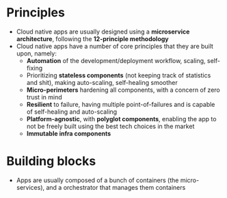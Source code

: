 # Principles

- Cloud native apps are usually designed using a **microservice architecture**, following the **12-principle methodology**
- Cloud native apps have a number of core principles that they are built upon, namely:
	- **Automation** of the development/deployment workflow, scaling, self-fixing
	- Prioritizing **stateless components** (not keeping track of statistics and shit), making auto-scaling, self-healing smoother
	- **Micro-perimeters** hardening all components, with a concern of zero trust in mind
	- **Resilient** to failure, having multiple point-of-failures and is capable of self-healing and auto-scaling
	- **Platform-agnostic**, with **polyglot components**, enabling the app to not be freely built using the best tech choices in the market
	- **Immutable infra components**

# Building blocks
- Apps are usually composed of a bunch of containers (the micro-services), and a orchestrator that manages them containers